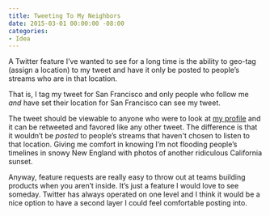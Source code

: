 ```yaml
---
title: Tweeting To My Neighbors
date: 2015-03-01 00:00:00 -08:00
categories:
- Idea
---
```


<p>A Twitter feature I’ve wanted to see for a long time is the ability to geo-tag (assign a location) to my tweet and have it only be posted to people’s streams who are in that location.</p>

<p>That is, I tag my tweet for San Francisco and only people who follow me <em>and</em> have set their location for San Francisco can see my tweet.</p>

<p>The tweet should be viewable to anyone who were to look at <a href="http://twitter.com/torrez">my profile</a> and it can be retweeted and favored like any other tweet. The difference is that it wouldn’t be <em>posted</em> to people’s streams that haven't chosen to listen to that location. Giving me comfort in knowing I’m not flooding people’s timelines in snowy New England with photos of another ridiculous California sunset.</p>

<p>Anyway, feature requests are really easy to throw out at teams building products when you aren’t inside. It’s just a feature I would love to see someday. Twitter has always operated on one level and I think it would be a nice option to have a second layer I could feel comfortable posting into.</p>
